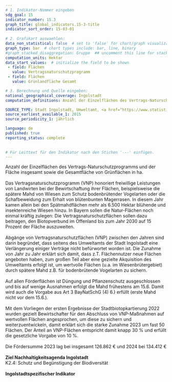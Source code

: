```yaml
---
# 1. Indikator-Nummer eingeben 
sdg_goal: 15 
indicator_number: 15.3
graph_title: global_indicators.15-3-title
indicator_sort_order: 15-03-01
 
# 2. Grafikart auswaehlen: 
data_non_statistical: false  # set to 'false' for chart/graph visualization 
graph_type: bar  # chart types include: bar, line, binary 
#graph_stacked_disaggregation: Gruppe  ## uncomment this line for stacked bars. eplace 'Geschlecht' with the field of aggregation. 
computation_units: Hektar
data_start_values:  # initialize the field to be shown  
 - field: Flächen 
   value: Vertragsnaturschutzprogramm 
 - field: Flächen 
   value: Grünlandfläche Gesamt 

# 3. Berechnung und Quelle eingeben: 
national_geographical_coverage: Ingolstadt
computation_definitions: Anzahl der Einzelflächen des Vertrags-Naturschutzprogramms und der Fläche insgesamt sowie die Gesamtfläche von Grünflächen in ha

SOURCE_TYPE: Stadt Ingolstadt, Umweltamt, <a href="https://www.statistikdaten.bayern.de/genesis//online?operation=table&code=33111-003z&bypass=true&levelindex=1&levelid=1748356020833#abreadcrumb">Bayerisches Landesamt für Statistik</a>  # data source  
source_earliest_available_1: 2015
source_periodicity_1: jährlich

language: de   
published: true 
reporting_status: complete
 
 
# Für Leittext für den Indikator nach den Stichen '---' einfügen. 
---
```

Anzahl der Einzelflächen des Vertrags-Naturschutzprogramms und der Fläche insgesamt sowie die Gesamtfläche von Grünflächen in ha.<br>
<br>
Das Vertragsnaturschutzprogramm (VNP) honoriert freiwillige Leistungen von Landwirten bei der Bewirtschaftung ihrer Flächen, beispielsweise die spätere Mahd von Wiesen zum Schutz bodenbrütender Vogelarten 
oder die Schafbeweidung zum Erhalt von blütenbunten Magerrasen. In diesem Jahr kamen allein bei den Spätmahdflächen mehr als 6.500 Hektar blühende und insektenreiche Wiesen hinzu. 
In Bayern sollen die Natur-Flächen noch einmal kräftig zulegen: Die Vertragsnaturschutzflächen sollen dazu beitragen, den Biotopverbund im Offenland bis zum Jahr 2030 auf 15 Prozent der Fläche auszuweiten.<br>
<br>
Abgänge von Vertragsnaturschutzflächen (VNP) zwischen den Jahren sind darin begründet, dass seitens des Umweltamts der Stadt Ingolstadt eine Verlängerung einiger Verträge nicht befürwortet worden ist. 
Die Zunahme von Jahr zu Jahr erklärt sich damit, dass z.T. Flächennutzer neue Flächen angeboten haben, zum großen Teil aber eine gezielte Akquisition des Umweltamts erfolgt ist, um wertvolle Flächen 
(u.a. im Wiesenbrütergebiet) durch spätere Mahd z.B. für bodenbrütende Vogelarten zu sichern.<br> 
<br>
Auf allen Förderflächen ist Düngung und Pflanzenschutz ausgeschlossen und bis auf wenige Ausnahmen erfolgt die Mahd frühestens am 15.6. Damit wird auch die Vorgabe aus Art 3 BayNatSchG (4) 6.) erfüllt 
(erste Mahd nicht vor dem 15.6.).<br>
<br>
Mit dem Vorliegen der ersten Ergebnisse der Stadtbiotopkartierung 2022 wurden gezielt Bewirtschafter für den Abschluss von VNP-Maßnahmen auf wertvollen Flächen angesprochen, um diese zu sichern und weiterzuentwickeln, 
damit erklärt sich die starke Zunahme 2023 um fast 50 Flächen. Der Anteil an VNP-Flächen entspricht damit knapp 30 % und erfüllt die gesetzliche Vorgabe von 10 %.<br>
<br>
Die Fördersumme 2023 lag bei insgesamt 126.862 € und 2024 bei 134.412 €<br> 
<br>
<b>Ziel Nachhaltigkeitsagenda Ingolstadt</b><br>
K2.4: Schutz und Begünstigung der Biodiversität<br>
<br>
<b>Ingolstadtspezifischer Indikator</b>
